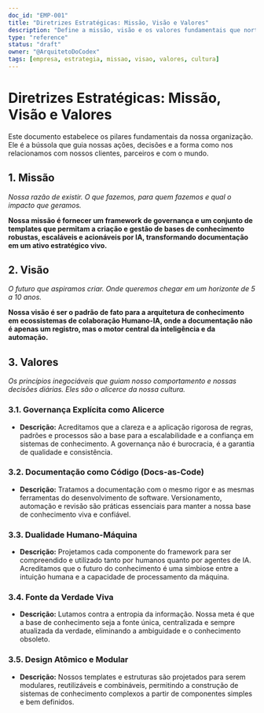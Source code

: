 ```yaml
---
doc_id: "EMP-001"
title: "Diretrizes Estratégicas: Missão, Visão e Valores"
description: "Define a missão, visão e os valores fundamentais que norteiam a empresa, servindo como a base para todas as decisões estratégicas e operacionais."
type: "reference"
status: "draft"
owner: "@ArquitetoDoCodex"
tags: [empresa, estrategia, missao, visao, valores, cultura]
---
```


# Diretrizes Estratégicas: Missão, Visão e Valores

Este documento estabelece os pilares fundamentais da nossa organização. Ele é a bússola que guia nossas ações, decisões e a forma como nos relacionamos com nossos clientes, parceiros e com o mundo.

## 1. Missão

*Nossa razão de existir. O que fazemos, para quem fazemos e qual o impacto que geramos.*

**Nossa missão é fornecer um framework de governança e um conjunto de templates que permitam a criação e gestão de bases de conhecimento robustas, escaláveis e acionáveis por IA, transformando documentação em um ativo estratégico vivo.**

## 2. Visão

*O futuro que aspiramos criar. Onde queremos chegar em um horizonte de 5 a 10 anos.*

**Nossa visão é ser o padrão de fato para a arquitetura de conhecimento em ecossistemas de colaboração Humano-IA, onde a documentação não é apenas um registro, mas o motor central da inteligência e da automação.**

## 3. Valores

*Os princípios inegociáveis que guiam nosso comportamento e nossas decisões diárias. Eles são o alicerce da nossa cultura.*

### 3.1. **Governança Explícita como Alicerce**
- **Descrição:** Acreditamos que a clareza e a aplicação rigorosa de regras, padrões e processos são a base para a escalabilidade e a confiança em sistemas de conhecimento. A governança não é burocracia, é a garantia de qualidade e consistência.

### 3.2. **Documentação como Código (Docs-as-Code)**
- **Descrição:** Tratamos a documentação com o mesmo rigor e as mesmas ferramentas do desenvolvimento de software. Versionamento, automação e revisão são práticas essenciais para manter a nossa base de conhecimento viva e confiável.

### 3.3. **Dualidade Humano-Máquina**
- **Descrição:** Projetamos cada componente do framework para ser compreendido e utilizado tanto por humanos quanto por agentes de IA. Acreditamos que o futuro do conhecimento é uma simbiose entre a intuição humana e a capacidade de processamento da máquina.

### 3.4. **Fonte da Verdade Viva**
- **Descrição:** Lutamos contra a entropia da informação. Nossa meta é que a base de conhecimento seja a fonte única, centralizada e sempre atualizada da verdade, eliminando a ambiguidade e o conhecimento obsoleto.

### 3.5. **Design Atômico e Modular**
- **Descrição:** Nossos templates e estruturas são projetados para serem modulares, reutilizáveis e combináveis, permitindo a construção de sistemas de conhecimento complexos a partir de componentes simples e bem definidos.